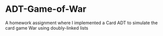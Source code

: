 # ADT-Game-of-War
A homework assignment where I implemented a Card ADT to simulate the card game War using doubly-linked lists
